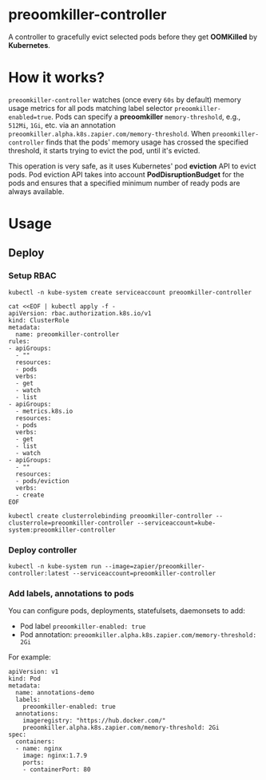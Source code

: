# preoomkiller-controller

A controller to gracefully evict selected pods before they get **OOMKilled** by
**Kubernetes**.

# How it works?

`preoomkiller-controller` watches (once every `60s` by default) memory usage
metrics for all pods matching label selector `preoomkiller-enabled=true`.
Pods can specify a **preoomkiller** `memory-threshold`, e.g., `512Mi`, `1Gi`, etc.
via an annotation `preoomkiller.alpha.k8s.zapier.com/memory-threshold`.
When `preoomkiller-controller` finds that the pods' memory usage has crossed
the specified threshold, it starts trying to evict the pod, until it's evicted.

This operation is very safe, as it uses Kubernetes' pod **eviction** API to
evict pods. Pod eviction API takes into account **PodDisruptionBudget** for
the pods and ensures that a specified minimum number of ready pods are always
available.

# Usage

## Deploy

### Setup RBAC

```
kubectl -n kube-system create serviceaccount preoomkiller-controller

cat <<EOF | kubectl apply -f -
apiVersion: rbac.authorization.k8s.io/v1
kind: ClusterRole
metadata:
  name: preoomkiller-controller
rules:
- apiGroups:
  - ""
  resources:
  - pods
  verbs:
  - get
  - watch
  - list
- apiGroups:
  - metrics.k8s.io
  resources:
  - pods
  verbs:
  - get
  - list
  - watch
- apiGroups:
  - ""
  resources:
  - pods/eviction
  verbs:
  - create
EOF

kubectl create clusterrolebinding preoomkiller-controller --clusterrole=preoomkiller-controller --serviceaccount=kube-system:preoomkiller-controller
```

### Deploy controller

```
kubectl -n kube-system run --image=zapier/preoomkiller-controller:latest --serviceaccount=preoomkiller-controller
```

### Add labels, annotations to pods

You can configure pods, deployments, statefulsets, daemonsets to add:

- Pod label `preoomkiller-enabled: true`
- Pod annotation: `preoomkiller.alpha.k8s.zapier.com/memory-threshold: 2Gi`

For example:

```
apiVersion: v1
kind: Pod
metadata:
  name: annotations-demo
  labels:
    preoomkiller-enabled: true
  annotations:
    imageregistry: "https://hub.docker.com/"
    preoomkiller.alpha.k8s.zapier.com/memory-threshold: 2Gi
spec:
  containers:
  - name: nginx
    image: nginx:1.7.9
    ports:
    - containerPort: 80
 ```


